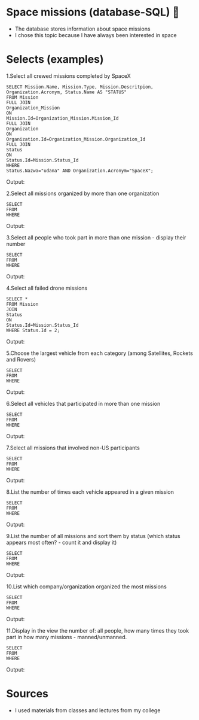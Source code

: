 # Space missions (database-SQL) 🚀

* The database stores information about space missions
* I chose this topic because I have always been interested in space

# Selects (examples)

1.Select all crewed missions completed by SpaceX
```
SELECT Mission.Name, Mission.Type, Mission.Descritpion, Organization.Acronym, Status.Name AS "STATUS"
FROM Mission
FULL JOIN
Organization_Mission
ON
Mission.Id=Organization_Mission.Mission_Id
FULL JOIN
Organization
ON
Organization.Id=Organization_Mission.Organization_Id
FULL JOIN
Status
ON
Status.Id=Mission.Status_Id
WHERE
Status.Nazwa="udana" AND Organization.Acronym="SpaceX";
```
Output: 

2.Select all missions organized by more than one organization
```
SELECT
FROM
WHERE
```
Output: 

3.Select all people who took part in more than one mission - display their number
```
SELECT
FROM
WHERE
```
Output: 

4.Select all failed drone missions
```
SELECT *
FROM Mission
JOIN
Status
ON
Status.Id=Mission.Status_Id
WHERE Status.Id = 2;
```
Output: 

5.Choose the largest vehicle from each category (among Satellites, Rockets and Rovers)
```
SELECT
FROM
WHERE
```
Output: 

6.Select all vehicles that participated in more than one mission
```
SELECT
FROM
WHERE
```
Output: 

7.Select all missions that involved non-US participants
```
SELECT
FROM
WHERE
```
Output: 

8.List the number of times each vehicle appeared in a given mission
```
SELECT
FROM
WHERE
```
Output: 

9.List the number of all missions and sort them by status (which status appears most often? - count it and display it)
```
SELECT
FROM
WHERE
```
Output: 

10.List which company/organization organized the most missions
```
SELECT
FROM
WHERE
```
Output: 

11.Display in the view the number of: all people, how many times they took part in how many missions - manned/unmanned.
```
SELECT
FROM
WHERE
```
Output: 

# Sources
* I used materials from classes and lectures from my college
